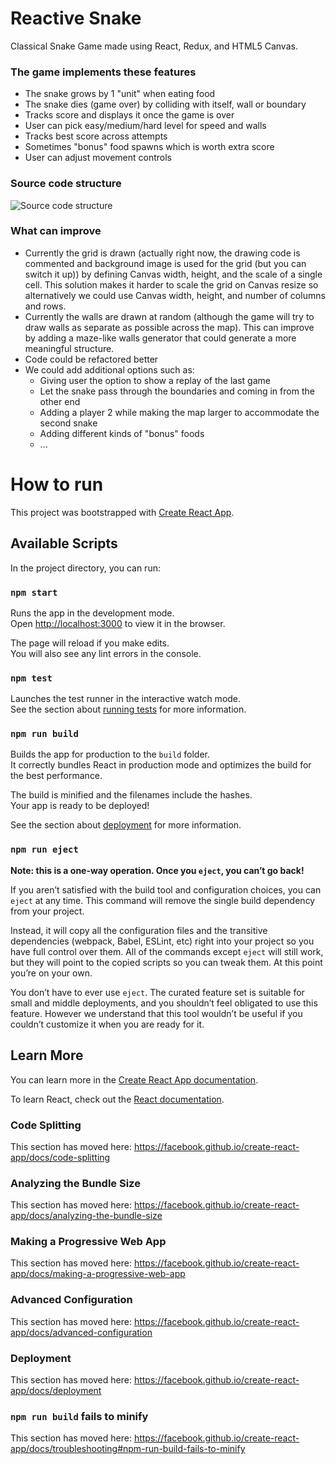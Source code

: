 # Reactive Snake

Classical Snake Game made using React, Redux, and HTML5 Canvas.

### The game implements these features
  - The snake grows by 1 "unit" when eating food
  - The snake dies (game over) by colliding with itself, wall or boundary
  - Tracks score and displays it once the game is over
  - User can pick easy/medium/hard level for speed and walls
  - Tracks best score across attempts
  - Sometimes "bonus" food spawns which is worth extra score
  - User can adjust movement controls

### Source code structure
![Source code structure](https://i.imgur.com/UZh209S.png)

### What can improve
  - Currently the grid is drawn (actually right now, the drawing code is commented and background image is used for the grid (but you can switch it up)) by defining Canvas width, height, and the scale of a single cell. This solution makes it harder to scale the grid on Canvas resize so alternatively we could use Canvas width, height, and number of columns and rows.
  - Currently the walls are drawn at random (although the game will try to draw walls as separate as possible across the map). This can improve by adding a maze-like walls generator that could generate a more meaningful structure.
  - Code could be refactored better
  - We could add additional options such as:
    - Giving user the option to show a replay of the last game
    - Let the snake pass through the boundaries and coming in from the other end
    - Adding a player 2 while making the map larger to accommodate the second snake
    - Adding different kinds of "bonus" foods
    - ...

# How to run

This project was bootstrapped with [Create React App](https://github.com/facebook/create-react-app).

## Available Scripts

In the project directory, you can run:

### `npm start`

Runs the app in the development mode.<br />
Open [http://localhost:3000](http://localhost:3000) to view it in the browser.

The page will reload if you make edits.<br />
You will also see any lint errors in the console.

### `npm test`

Launches the test runner in the interactive watch mode.<br />
See the section about [running tests](https://facebook.github.io/create-react-app/docs/running-tests) for more information.

### `npm run build`

Builds the app for production to the `build` folder.<br />
It correctly bundles React in production mode and optimizes the build for the best performance.

The build is minified and the filenames include the hashes.<br />
Your app is ready to be deployed!

See the section about [deployment](https://facebook.github.io/create-react-app/docs/deployment) for more information.

### `npm run eject`

**Note: this is a one-way operation. Once you `eject`, you can’t go back!**

If you aren’t satisfied with the build tool and configuration choices, you can `eject` at any time. This command will remove the single build dependency from your project.

Instead, it will copy all the configuration files and the transitive dependencies (webpack, Babel, ESLint, etc) right into your project so you have full control over them. All of the commands except `eject` will still work, but they will point to the copied scripts so you can tweak them. At this point you’re on your own.

You don’t have to ever use `eject`. The curated feature set is suitable for small and middle deployments, and you shouldn’t feel obligated to use this feature. However we understand that this tool wouldn’t be useful if you couldn’t customize it when you are ready for it.

## Learn More

You can learn more in the [Create React App documentation](https://facebook.github.io/create-react-app/docs/getting-started).

To learn React, check out the [React documentation](https://reactjs.org/).

### Code Splitting

This section has moved here: https://facebook.github.io/create-react-app/docs/code-splitting

### Analyzing the Bundle Size

This section has moved here: https://facebook.github.io/create-react-app/docs/analyzing-the-bundle-size

### Making a Progressive Web App

This section has moved here: https://facebook.github.io/create-react-app/docs/making-a-progressive-web-app

### Advanced Configuration

This section has moved here: https://facebook.github.io/create-react-app/docs/advanced-configuration

### Deployment

This section has moved here: https://facebook.github.io/create-react-app/docs/deployment

### `npm run build` fails to minify

This section has moved here: https://facebook.github.io/create-react-app/docs/troubleshooting#npm-run-build-fails-to-minify
